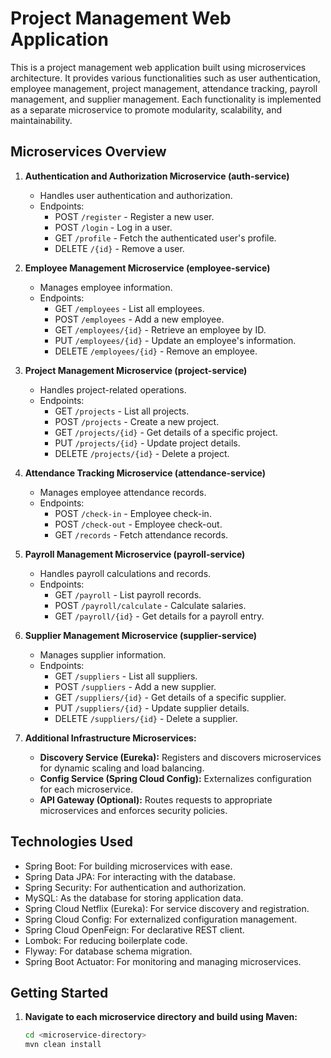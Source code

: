 # Project Management Web Application

This is a project management web application built using microservices architecture. It provides various functionalities such as user authentication, employee management, project management, attendance tracking, payroll management, and supplier management. Each functionality is implemented as a separate microservice to promote modularity, scalability, and maintainability.

## Microservices Overview

1. **Authentication and Authorization Microservice (auth-service)**
   - Handles user authentication and authorization.
   - Endpoints:
     - POST `/register` - Register a new user.
     - POST `/login` - Log in a user.
     - GET `/profile` - Fetch the authenticated user's profile.
     - DELETE `/{id}` - Remove a user.

2. **Employee Management Microservice (employee-service)**
   - Manages employee information.
   - Endpoints:
     - GET `/employees` - List all employees.
     - POST `/employees` - Add a new employee.
     - GET `/employees/{id}` - Retrieve an employee by ID.
     - PUT `/employees/{id}` - Update an employee's information.
     - DELETE `/employees/{id}` - Remove an employee.

3. **Project Management Microservice (project-service)**
   - Handles project-related operations.
   - Endpoints:
     - GET `/projects` - List all projects.
     - POST `/projects` - Create a new project.
     - GET `/projects/{id}` - Get details of a specific project.
     - PUT `/projects/{id}` - Update project details.
     - DELETE `/projects/{id}` - Delete a project.

4. **Attendance Tracking Microservice (attendance-service)**
   - Manages employee attendance records.
   - Endpoints:
     - POST `/check-in` - Employee check-in.
     - POST `/check-out` - Employee check-out.
     - GET `/records` - Fetch attendance records.

5. **Payroll Management Microservice (payroll-service)**
   - Handles payroll calculations and records.
   - Endpoints:
     - GET `/payroll` - List payroll records.
     - POST `/payroll/calculate` - Calculate salaries.
     - GET `/payroll/{id}` - Get details for a payroll entry.

6. **Supplier Management Microservice (supplier-service)**
   - Manages supplier information.
   - Endpoints:
     - GET `/suppliers` - List all suppliers.
     - POST `/suppliers` - Add a new supplier.
     - GET `/suppliers/{id}` - Get details of a specific supplier.
     - PUT `/suppliers/{id}` - Update supplier details.
     - DELETE `/suppliers/{id}` - Delete a supplier.

7. **Additional Infrastructure Microservices:**
   - **Discovery Service (Eureka):** Registers and discovers microservices for dynamic scaling and load balancing.
   - **Config Service (Spring Cloud Config):** Externalizes configuration for each microservice.
   - **API Gateway (Optional):** Routes requests to appropriate microservices and enforces security policies.

## Technologies Used

- Spring Boot: For building microservices with ease.
- Spring Data JPA: For interacting with the database.
- Spring Security: For authentication and authorization.
- MySQL: As the database for storing application data.
- Spring Cloud Netflix (Eureka): For service discovery and registration.
- Spring Cloud Config: For externalized configuration management.
- Spring Cloud OpenFeign: For declarative REST client.
- Lombok: For reducing boilerplate code.
- Flyway: For database schema migration.
- Spring Boot Actuator: For monitoring and managing microservices.

## Getting Started

1. **Navigate to each microservice directory and build using Maven:**
   
   ```bash
   cd <microservice-directory>
   mvn clean install

